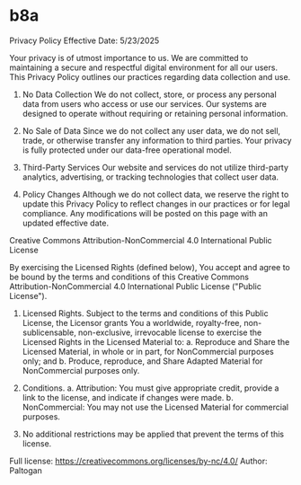 # b8a

Privacy Policy
Effective Date: 5/23/2025

Your privacy is of utmost importance to us. We are committed to maintaining a secure and respectful digital environment for all our users. This Privacy Policy outlines our practices regarding data collection and use.

1. No Data Collection
We do not collect, store, or process any personal data from users who access or use our services. Our systems are designed to operate without requiring or retaining personal information.

2. No Sale of Data
Since we do not collect any user data, we do not sell, trade, or otherwise transfer any information to third parties. Your privacy is fully protected under our data-free operational model.

4. Third-Party Services
Our website and services do not utilize third-party analytics, advertising, or tracking technologies that collect user data.

4. Policy Changes
Although we do not collect data, we reserve the right to update this Privacy Policy to reflect changes in our practices or for legal compliance. Any modifications will be posted on this page with an updated effective date.


Creative Commons Attribution-NonCommercial 4.0 International Public License

By exercising the Licensed Rights (defined below), You accept and agree to be bound by the terms and conditions of this Creative Commons Attribution-NonCommercial 4.0 International Public License ("Public License").

1. Licensed Rights. Subject to the terms and conditions of this Public License, the Licensor grants You a worldwide, royalty-free, non-sublicensable, non-exclusive, irrevocable license to exercise the Licensed Rights in the Licensed Material to:
   a. Reproduce and Share the Licensed Material, in whole or in part, for NonCommercial purposes only; and
   b. Produce, reproduce, and Share Adapted Material for NonCommercial purposes only.

2. Conditions.
   a. Attribution: You must give appropriate credit, provide a link to the license, and indicate if changes were made.
   b. NonCommercial: You may not use the Licensed Material for commercial purposes.

3. No additional restrictions may be applied that prevent the terms of this license.

Full license: https://creativecommons.org/licenses/by-nc/4.0/
Author: Paltogan

